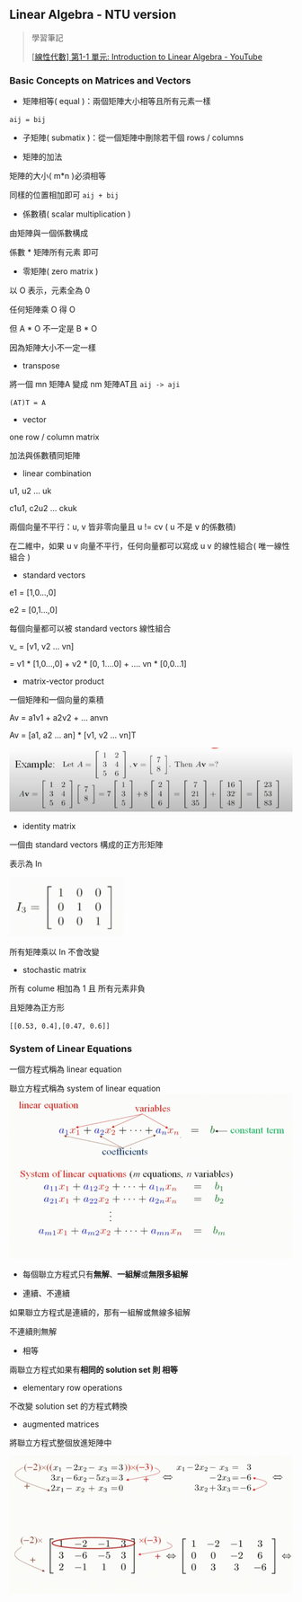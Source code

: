 ## Linear Algebra - NTU version

> 學習筆記
>
> [[線性代數\] 第1-1 單元: Introduction to Linear Algebra - YouTube](https://www.youtube.com/watch?v=IG-EQUIk7P0&list=PLcCssb7oxfAsRFq8V8hDxB4oxCXSjl5Om&index=1&ab_channel=臺大科學教育發展中心CASE)

### Basic Concepts on Matrices and Vectors

- 矩陣相等( equal )：兩個矩陣大小相等且所有元素一樣

`aij = bij`

- 子矩陣( submatix )：從一個矩陣中刪除若干個 rows / columns

- 矩陣的加法

矩陣的大小( m*n )必須相等

同樣的位置相加即可 `aij + bij`

- 係數積( scalar multiplication )

由矩陣與一個係數構成

係數 * 矩陣所有元素 即可

- 零矩陣( zero matrix )

以 O 表示，元素全為 0

任何矩陣乘 O 得 O

但 A * O 不一定是 B * O

因為矩陣大小不一定一樣

- transpose

將一個 mn 矩陣A 變成 nm 矩陣AT且 `aij -> aji`

`(AT)T = A`

- vector

one row / column matrix

加法與係數積同矩陣

- linear combination

u1, u2 ... uk

c1u1, c2u2 ... ckuk

兩個向量不平行：u, v 皆非零向量且 u != cv ( u 不是 v 的係數積)

在二維中，如果 u v 向量不平行，任何向量都可以寫成 u v 的線性組合( 唯一線性組合 )

- standard vectors

e1 = [1,0...,0]

e2 = [0,1...,0]

每個向量都可以被 standard vectors 線性組合

v_ = [v1, v2 ... vn]

= v1 * [1,0...,0] + v2 * [0, 1....0] + .... vn * [0,0...1]

- matrix-vector product

一個矩陣和一個向量的乘積

Av = a1v1 + a2v2 + ... anvn

Av = [a1, a2 ... an] * [v1, v2 ... vn]T

![001](\image\Linear-Algebra-NTU-version\001.png)

- identity matrix

一個由 standard vectors 構成的正方形矩陣

表示為 In

![002](\image\Linear-Algebra-NTU-version\002.png)

所有矩陣乘以 In 不會改變

- stochastic matrix

所有 colume 相加為 1 且 所有元素非負

且矩陣為正方形

`[[0.53, 0.4],[0.47, 0.6]]`

### System of Linear Equations 

一個方程式稱為 linear equation

聯立方程式稱為 system of linear equation
![003](\image\Linear-Algebra-NTU-version\003.png)

- 每個聯立方程式只有**無解**、**一組解**或**無限多組解**

- 連續、不連續

如果聯立方程式是連續的，那有一組解或無線多組解

不連續則無解

- 相等

兩聯立方程式如果有**相同的 solution set 則 相等**

- elementary row operations

不改變 solution set 的方程式轉換

- augmented matrices

將聯立方程式整個放進矩陣中

![004](\image\Linear-Algebra-NTU-version\004.png)